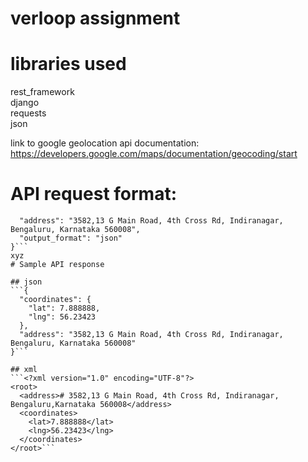 # verloop assignment

# libraries used
rest_framework <br>
django<br>
requests<br>
json<br>

link to google geolocation api documentation: https://developers.google.com/maps/documentation/geocoding/start

# API request format:
```{
  "address": "3582,13 G Main Road, 4th Cross Rd, Indiranagar, Bengaluru, Karnataka 560008",
  "output_format": "json"
}```
xyz
# Sample API response

## json
```{
  "coordinates": {
    "lat": 7.888888,
    "lng": 56.23423
  },
  "address": "3582,13 G Main Road, 4th Cross Rd, Indiranagar, Bengaluru, Karnataka 560008"
}```

## xml
```<?xml version="1.0" encoding="UTF-8"?>
<root>
  <address># 3582,13 G Main Road, 4th Cross Rd, Indiranagar, Bengaluru,Karnataka 560008</address>
  <coordinates>
    <lat>7.888888</lat>
    <lng>56.23423</lng>
  </coordinates>
</root>```
